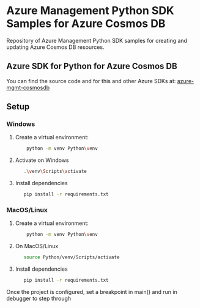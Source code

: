 # Azure Management Python SDK Samples for Azure Cosmos DB

Repository of Azure Management Python SDK samples for creating and updating Azure Cosmos DB resources.

## Azure SDK for Python for Azure Cosmos DB

You can find the source code and for this and other Azure SDKs at:
[azure-mgmt-cosmosdb](https://github.com/Azure/azure-sdk-for-python/tree/main/sdk/cosmos/azure-mgmt-cosmosdb)

## Setup

### Windows
1. Create a virtual environment:
   ```sh
       python -m venv Python\venv
   ```
1. Activate on Windows
    ```sh
       .\venv\Scripts\activate
   ```
1. Install dependencies
    ```sh
       pip install -r requirements.txt
   ```

### MacOS/Linux
1. Create a virtual environment:
   ```sh
       python -m venv Python\venv
   ```
1. On MacOS/Linux
    ```sh
       source Python/venv/Scripts/activate
   ```
1. Install dependencies
    ```sh
       pip install -r requirements.txt
   ```

Once the project is configured, set a breakpoint in main() and run in debugger to step through